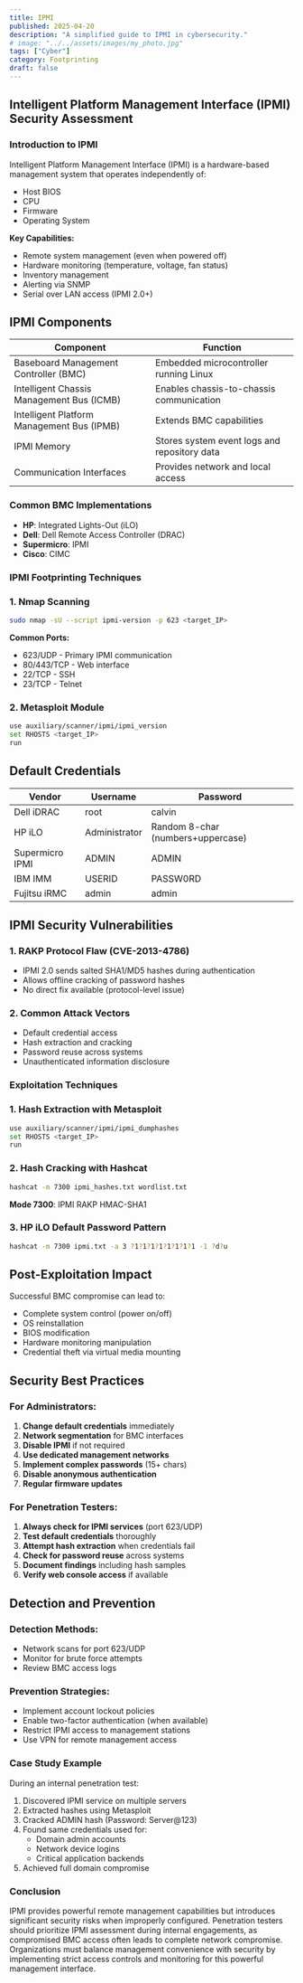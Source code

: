 ```yaml
---
title: IPMI
published: 2025-04-20
description: "A simplified guide to IPMI in cybersecurity."
# image: "../../assets/images/my_photo.jpg"
tags: ["Cyber"]
category: Footprinting
draft: false
---
```


## Intelligent Platform Management Interface (IPMI) Security Assessment

### Introduction to IPMI
Intelligent Platform Management Interface (IPMI) is a hardware-based management system that operates independently of:
- Host BIOS
- CPU
- Firmware
- Operating System

**Key Capabilities:**
- Remote system management (even when powered off)
- Hardware monitoring (temperature, voltage, fan status)
- Inventory management
- Alerting via SNMP
- Serial over LAN access (IPMI 2.0+)

## IPMI Components

| Component | Function |
|-----------|----------|
| Baseboard Management Controller (BMC) | Embedded microcontroller running Linux |
| Intelligent Chassis Management Bus (ICMB) | Enables chassis-to-chassis communication |
| Intelligent Platform Management Bus (IPMB) | Extends BMC capabilities |
| IPMI Memory | Stores system event logs and repository data |
| Communication Interfaces | Provides network and local access |

### Common BMC Implementations
- **HP**: Integrated Lights-Out (iLO)
- **Dell**: Dell Remote Access Controller (DRAC)
- **Supermicro**: IPMI
- **Cisco**: CIMC

### IPMI Footprinting Techniques

### 1. Nmap Scanning
```bash
sudo nmap -sU --script ipmi-version -p 623 <target_IP>
```

**Common Ports:**

- 623/UDP - Primary IPMI communication
- 80/443/TCP - Web interface
- 22/TCP - SSH
- 23/TCP - Telnet

### 2. Metasploit Module

```bash
use auxiliary/scanner/ipmi/ipmi_version
set RHOSTS <target_IP>
run
```

## Default Credentials

| Vendor | Username | Password |
| --- | --- | --- |
| Dell iDRAC | root | calvin |
| HP iLO | Administrator | Random 8-char (numbers+uppercase) |
| Supermicro IPMI | ADMIN | ADMIN |
| IBM IMM | USERID | PASSW0RD |
| Fujitsu iRMC | admin | admin |

## IPMI Security Vulnerabilities

### 1. RAKP Protocol Flaw (CVE-2013-4786)

- IPMI 2.0 sends salted SHA1/MD5 hashes during authentication
- Allows offline cracking of password hashes
- No direct fix available (protocol-level issue)

### 2. Common Attack Vectors

- Default credential access
- Hash extraction and cracking
- Password reuse across systems
- Unauthenticated information disclosure

### Exploitation Techniques

### 1. Hash Extraction with Metasploit

```bash
use auxiliary/scanner/ipmi/ipmi_dumphashes
set RHOSTS <target_IP>
run
```

### 2. Hash Cracking with Hashcat

```bash
hashcat -m 7300 ipmi_hashes.txt wordlist.txt
```

**Mode 7300**: IPMI RAKP HMAC-SHA1

### 3. HP iLO Default Password Pattern

```bash
hashcat -m 7300 ipmi.txt -a 3 ?1?1?1?1?1?1?1?1 -1 ?d?u
```

## Post-Exploitation Impact

Successful BMC compromise can lead to:

- Complete system control (power on/off)
- OS reinstallation
- BIOS modification
- Hardware monitoring manipulation
- Credential theft via virtual media mounting

## Security Best Practices

### For Administrators:

1. **Change default credentials** immediately
2. **Network segmentation** for BMC interfaces
3. **Disable IPMI** if not required
4. **Use dedicated management networks**
5. **Implement complex passwords** (15+ chars)
6. **Disable anonymous authentication**
7. **Regular firmware updates**

### For Penetration Testers:

1. **Always check for IPMI services** (port 623/UDP)
2. **Test default credentials** thoroughly
3. **Attempt hash extraction** when credentials fail
4. **Check for password reuse** across systems
5. **Document findings** including hash samples
6. **Verify web console access** if available

## Detection and Prevention

### Detection Methods:

- Network scans for port 623/UDP
- Monitor for brute force attempts
- Review BMC access logs

### Prevention Strategies:

- Implement account lockout policies
- Enable two-factor authentication (when available)
- Restrict IPMI access to management stations
- Use VPN for remote management access

### Case Study Example

During an internal penetration test:

1. Discovered IPMI service on multiple servers
2. Extracted hashes using Metasploit
3. Cracked ADMIN hash (Password: Server@123)
4. Found same credentials used for:
    - Domain admin accounts
    - Network device logins
    - Critical application backends
5. Achieved full domain compromise

### Conclusion

IPMI provides powerful remote management capabilities but introduces significant security risks when improperly configured. Penetration testers should prioritize IPMI assessment during internal engagements, as compromised BMC access often leads to complete network compromise. Organizations must balance management convenience with security by implementing strict access controls and monitoring for this powerful management interface.